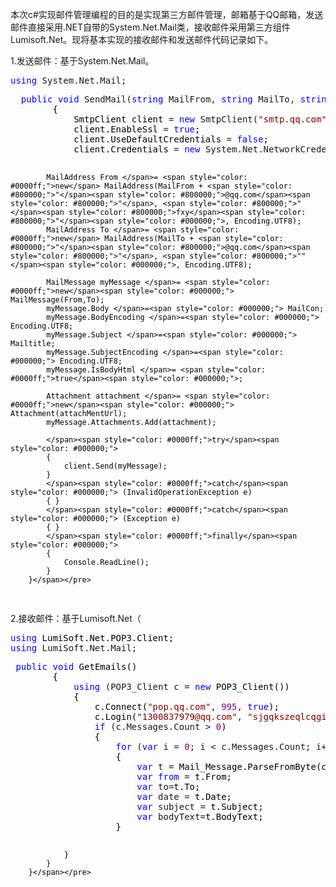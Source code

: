 <p>本次c#实现邮件管理编程的目的是实现第三方邮件管理，邮箱基于QQ邮箱，发送邮件直接采用.NET自带的System.Net.Mail类，接收邮件采用第三方组件Lumisoft.Net。现将基本实现的接收邮件和发送邮件代码记录如下。</p>
<p>1.发送邮件：基于System.Net.Mail。</p>
<div class="cnblogs_code">
<pre><span style="color: #0000ff;">using</span> System.Net.Mail;</pre>
</div>
<div class="cnblogs_code">
<pre>  <span style="color: #0000ff;">public</span> <span style="color: #0000ff;">void</span> SendMail(<span style="color: #0000ff;">string</span> MailFrom, <span style="color: #0000ff;">string</span> MailTo, <span style="color: #0000ff;">string</span> MailPwd, <span style="color: #0000ff;">string</span> Mailtitle,<span style="color: #0000ff;">string</span> MailCon,<span style="color: #0000ff;">string</span><span style="color: #000000;"> attachMentUrl)
        {
            SmtpClient client </span>= <span style="color: #0000ff;">new</span> SmtpClient(<span style="color: #800000;">"</span><span style="color: #800000;">smtp.qq.com</span><span style="color: #800000;">"</span><span style="color: #000000;">);
            client.EnableSsl </span>= <span style="color: #0000ff;">true</span><span style="color: #000000;">;
            client.UseDefaultCredentials </span>= <span style="color: #0000ff;">false</span><span style="color: #000000;">;
            client.Credentials </span>= <span style="color: #0000ff;">new</span> System.Net.NetworkCredential(MailTo + <span style="color: #800000;">"</span><span style="color: #800000;">@qq.com</span><span style="color: #800000;">"</span><span style="color: #000000;">, MailPwd);

            MailAddress From </span>= <span style="color: #0000ff;">new</span> MailAddress(MailFrom + <span style="color: #800000;">"</span><span style="color: #800000;">@qq.com</span><span style="color: #800000;">"</span>, <span style="color: #800000;">"</span><span style="color: #800000;">fxy</span><span style="color: #800000;">"</span><span style="color: #000000;">, Encoding.UTF8);
            MailAddress To </span>= <span style="color: #0000ff;">new</span> MailAddress(MailTo + <span style="color: #800000;">"</span><span style="color: #800000;">@qq.com</span><span style="color: #800000;">"</span>, <span style="color: #800000;">""</span><span style="color: #000000;">, Encoding.UTF8);

            MailMessage myMessage </span>= <span style="color: #0000ff;">new</span><span style="color: #000000;"> MailMessage(From,To);
            myMessage.Body </span>=<span style="color: #000000;"> MailCon;
            myMessage.BodyEncoding </span>=<span style="color: #000000;"> Encoding.UTF8;
            myMessage.Subject </span>=<span style="color: #000000;"> Mailtitle;
            myMessage.SubjectEncoding </span>=<span style="color: #000000;"> Encoding.UTF8;
            myMessage.IsBodyHtml </span>= <span style="color: #0000ff;">true</span><span style="color: #000000;">;

            Attachment attachment </span>= <span style="color: #0000ff;">new</span><span style="color: #000000;"> Attachment(attachMentUrl);
            myMessage.Attachments.Add(attachment);

            </span><span style="color: #0000ff;">try</span><span style="color: #000000;">
            {
                client.Send(myMessage);
            }
            </span><span style="color: #0000ff;">catch</span><span style="color: #000000;"> (InvalidOperationException e)
            { }
            </span><span style="color: #0000ff;">catch</span><span style="color: #000000;"> (Exception e)
            { }
            </span><span style="color: #0000ff;">finally</span><span style="color: #000000;">
            {
                Console.ReadLine();
            }
        }</span></pre>
</div>
<p>2.接收邮件：基于Lumisoft.Net（</p>
<div class="cnblogs_code">
<pre><span style="color: #0000ff;">using</span><span style="color: #000000;"> LumiSoft.Net.POP3.Client;
</span><span style="color: #0000ff;">using</span> LumiSoft.Net.Mail;</pre>
</div>
<div class="cnblogs_code">
<pre> <span style="color: #0000ff;">public</span> <span style="color: #0000ff;">void</span><span style="color: #000000;"> GetEmails()
        {
            </span><span style="color: #0000ff;">using</span> (POP3_Client c = <span style="color: #0000ff;">new</span><span style="color: #000000;"> POP3_Client())
            {
                c.Connect(</span><span style="color: #800000;">"</span><span style="color: #800000;">pop.qq.com</span><span style="color: #800000;">"</span>, <span style="color: #800080;">995</span>, <span style="color: #0000ff;">true</span><span style="color: #000000;">);
                c.Login(</span><span style="color: #800000;">"</span><span style="color: #800000;">1300837979@qq.com</span><span style="color: #800000;">"</span>, <span style="color: #800000;">"</span><span style="color: #800000;">sjgqkszeqlcqgihc</span><span style="color: #800000;">"</span><span style="color: #000000;">);
                </span><span style="color: #0000ff;">if</span> (c.Messages.Count &gt; <span style="color: #800080;">0</span><span style="color: #000000;">)
                {
                    </span><span style="color: #0000ff;">for</span> (<span style="color: #0000ff;">var</span> i = <span style="color: #800080;">0</span>; i &lt; c.Messages.Count; i++<span style="color: #000000;">)
                    {
                        </span><span style="color: #0000ff;">var</span> t =<span style="color: #000000;"> Mail_Message.ParseFromByte(c.Messages[i].MessageToByte());
                        </span><span style="color: #0000ff;">var</span> <span style="color: #0000ff;">from</span> =<span style="color: #000000;"> t.From;
                        </span><span style="color: #0000ff;">var</span> to=<span style="color: #000000;">t.To;
                        </span><span style="color: #0000ff;">var</span> date =<span style="color: #000000;"> t.Date;
                        </span><span style="color: #0000ff;">var</span> subject =<span style="color: #000000;"> t.Subject;
                        </span><span style="color: #0000ff;">var</span> bodyText=<span style="color: #000000;">t.BodyText;
                    }
                    
                }
            }
        }</span></pre>
</div>
<p>&nbsp;</p>